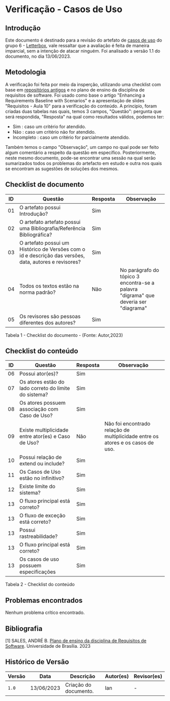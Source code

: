 # Verificação - Casos de Uso

## Introdução
Este documento é destinado para a revisão do artefato de [casos de uso](https://requisitos-de-software.github.io/2023.1-Letterboxd/Modelagem/casoUso/) 
do grupo 6 - [Letterbox](https://github.com/Requisitos-de-Software/2023.1-Letterboxd), vale ressaltar que a avaliação é feita de maneira imparcial,
sem a intenção de atacar ninguém. Foi analisado a versão 1.1 do documento, no dia 13/06/2023.

## Metodologia

A verificação foi feita por meio da insperção, utilizando uma checklist com base em [repositórios antigos](https://github.com/Requisitos-de-Software)
e no plano de ensino da disciplina de requisitos de software. Foi usado como base o artigo "Enhancing a Requirements Baseline with Scenarios" e a apresentação de slides "Requisitos - Aula 10" para a verificação do conteúdo.
A principio, foram criadas duas tabelas nas quais, temos 3 campos, "Questão": pergunta que será respondida, "Resposta" na qual como resultados válidos, podemos ter: 

- Sim : caso um critério for atendido.
- Não : caso um critério não for atendido.
- Incompleto : caso um critério for parcialmente atendido.

Também temos o campo "Observação", um campo no qual pode ser feito algum comentário a respeito da questão em específico. Posteriormente, neste mesmo documento, pode-se encontrar uma sessão na qual serão sumarizados todos os problemas do artefacto em estudo e outra nos quais se encontram as sugestões de soluções dos mesmos.

## Checklist de documento
|ID|Questão|Resposta|Observação|
|-|-------|--------|----------|
|01|O artefato possui Introdução?                                                                                |    Sim    |          |
|02|O artefato artefato possui uma Bibliografia/Referência Bibliográfica?                                        |    Sim    |          |
|03|O artefato possui um Histórico de Versões com o id e descrição das versões, data, autores e revisores?       |    Sim    |          |
|04|Todos os textos estão na norma padrão?                                                                       |    Não    | No parágrafo do tópico 3 encontra-se a palavra "digrama" que deveria ser "diagrama"         |
|05|Os revisores são pessoas diferentes dos autores?                                                             |    Sim    |          |

Tabela 1 - Checklist do documento - (Fonte: Autor,2023)

## Checklist do conteúdo
|ID|Questão|Resposta|Observação|
|-|-------|--------|----------|
|06| Possui ator(es)?    | Sim | |
|07| Os atores estão do lado correto do limite do sistema? | Sim |  |
|08| Os atores possuem associação com Caso de Uso? | Sim |  |
|09| Existe multiplicidade entre ator(es) e Caso de Uso? | Não | Não foi encontrado relação de multiplicidade entre os atores e os casos de uso. |
|10| Possui relação de extend ou include? | Sim |  |
|11| Os Casos de Uso estão no infinitivo? | Sim |  |
|12| Existe limite do sistema? | Sim |  |
|13| O fluxo principal está correto? | Sim |  |
|13| O fluxo de exceção está correto? | Sim |  |
|13| Possui rastreabilidade? | Sim |  |
|13| O fluxo principal está correto? | Sim |  |
|13| Os casos de uso possuem especificações | Sim |  |


Tabela 2 - Checklist do conteúdo

## Problemas encontrados
Nenhum problema crítico encontrado.


## Bibliografia
[1] SALES, ANDRÉ B. [Plano de ensino da disciplina de Requisitos de Software](https://aprender3.unb.br/pluginfile.php/2523005/mod_resource/content/28/Plano_de_Ensino%20RE%20202301%20Turma%202.pdf). Universidade de Brasília. 2023


## Histórico de Versão

| Versão | Data          | Descrição                          | Autor(es)     |  Revisor(es)       |
| ------ | ------------- | ---------------------------------- | ------------- | ------------------ |
| `1.0`  | 13/06/2023    | Criação do documento.              |  Ian         | - |
